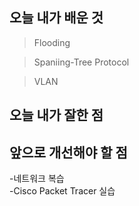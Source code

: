 <h2> 오늘 내가 배운 것 </h2>

> Flooding

> Spaniing-Tree Protocol

> VLAN


<h2> 오늘 내가 잘한 점 </h2>



<h2> 앞으로 개선해야 할 점 </h2>

-네트워크 복습   
-Cisco Packet Tracer 실습 
